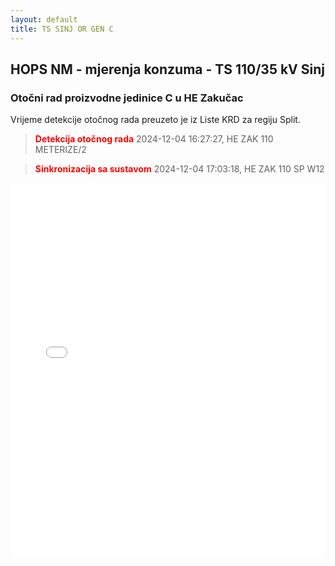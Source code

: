 ```yaml
---
layout: default
title: TS SINJ OR GEN C
---
```

## HOPS NM - mjerenja konzuma - TS 110/35 kV Sinj

### Otočni rad proizvodne jedinice C u HE Zakučac

Vrijeme detekcije otočnog rada preuzeto je iz Liste KRD za regiju Split.

> **<font color="red">Detekcija otočnog rada</font>** 2024-12-04 16:27:27, HE ZAK 110 METERIZE/2

> **<font color="red">Sinkronizacija sa sustavom</font>** 2024-12-04 17:03:18, HE ZAK 110 SP W12


<div class="wide-graph">
    <iframe src="{{ site.baseurl }}/konzum/htmls/ts-sinj-or-gen-c.html" width="100%" height="600px" frameborder="0"></iframe>
</div>